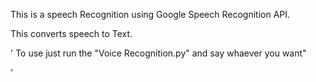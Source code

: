 This is a speech Recognition using Google Speech Recognition API.

This converts speech to Text.

'
    To use just run the "Voice Recognition.py" and say whaever you want"

'